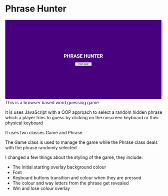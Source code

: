 # Phrase Hunter
![Screenshot of Phrase Hunter](https://github.com/Stelkooo/oop-game-show-app/blob/main/images/phraseHunterScreenshot.png)
This is a browser based word guessing game

It is uses JavaScript with a OOP approach to select a random hidden phrase which a player tries to guess by clicking on the onscreen keyboard or their physical keyboard

It uses two classes Game and Phrase.

The Game class is used to manage the game while the Phrase class deals with the phrase randomly selected

I changed a few things about the styling of the game, they include:
- The initial starting overlay background colour
- Font
- Keyboard buttons transition and colour when they are pressed
- The colour and way letters from the phrase get revealed
- Win and lose colour overlay